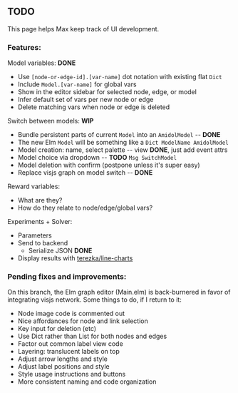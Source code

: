 ## TODO

This page helps Max keep track of UI development.

### Features:

Model variables: **DONE**
- Use `[node-or-edge-id].[var-name]` dot notation with existing flat `Dict`
- Include `Model.[var-name]` for global vars
- Show in the editor sidebar for selected node, edge, or model
- Infer default set of vars per new node or edge
- Delete matching vars when node or edge is deleted

Switch between models: **WIP**
- Bundle persistent parts of current `Model` into an `AmidolModel` -- **DONE**
- The new Elm `Model` will be something like a `Dict ModelName AmidolModel`
- Model creation: name, select palette -- view **DONE**, just add event attrs
- Model choice via dropdown -- **TODO** `Msg SwitchModel`
- Model deletion with confirm (postpone unless it's super easy)
- Replace visjs graph on model switch  -- **DONE**

Reward variables:
- What are they?
- How do they relate to node/edge/global vars?

Experiments + Solver:
- Parameters
- Send to backend
    - Serialize JSON **DONE**
- Display results with [terezka/line-charts](https://package.elm-lang.org/packages/terezka/line-charts/latest/)



### Pending fixes and improvements:

On this branch, the Elm graph editor (Main.elm) is back-burnered
in favor of integrating visjs network.
Some things to do, if I return to it: 
- Node image code is commented out
- Nice affordances for node and link selection
- Key input for deletion (etc)
- Use Dict rather than List for both nodes and edges
- Factor out common label view code
- Layering: translucent labels on top
- Adjust arrow lengths and style
- Adjust label positions and style
- Style usage instructions and buttons
- More consistent naming and code organization
